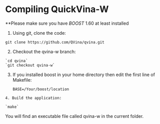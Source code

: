 # Compiling QuickVina-W


<!--THIS PAGE WILL BE COMPLETED VERY SOON.-->

**Please make sure you have _BOOST_ 1.60 at least installed

1. Using git, clone the code:


 `git clone https://github.com/QVina/qvina.git`   
 

  2. Checkout the qvina-w branch:
    
    `cd qvina`
    `git checkout qvina-w`
    
   3. If you installed boost in your home directory then edit the first line of Makefile:
   
      `BASE=/Your/boost/location`
      
    
    4. Build the application:
    
    `make`

You will find an executable file called qvina-w in the current folder.

